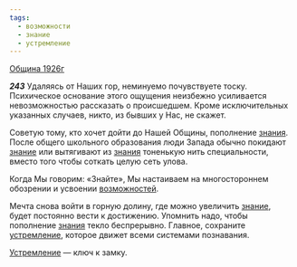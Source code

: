 ```yaml
---
tags:
  - возможности
  - знание
  - устремление
---
```


[Община 1926г](https://127.0.0.1:4002/agni/1926)

___243___
Удаляясь от Наших гор, неминуемо почувствуете тоску. Психическое основание этого ощущения неизбежно усиливается невозможностью рассказать о происшедшем. Кроме исключительных указанных случаев, никто, из бывших у Нас, не скажет.   

Советую тому, кто хочет дойти до Нашей Общины, пополнение [знания](../../../tags/#[знание](../../../tags/#знание)). После общего школьного образования люди Запада обычно покидают [знание](../../../tags/#знание) или вытягивают из [знания](../../../tags/#[знание](../../../tags/#знание)) тоненькую нить специальности, вместо того чтобы соткать целую сеть улова.   

Когда Мы говорим: «Знайте», Мы настаиваем на многостороннем обозрении и усвоении [возможностей](../../../tags/#возможности).   

Мечта снова войти в горную долину, где можно увеличить [знание](../../../tags/#знание), будет постоянно вести к достижению. Упомнить надо, чтобы пополнение [знания](../../../tags/#[знание](../../../tags/#знание)) текло беспрерывно. Главное, сохраните [устремление](../../../tags/#устремление), которое движет всеми системами познавания.   

[Устремление](../../../tags/#устремление) — ключ к замку.   

